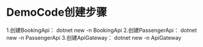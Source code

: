 # DemoCode创建步骤
1.创建BookingApi： dotnet new -n BookingApi
2.创建PassengerApi： dotnet new -n PassengerApi
3.创建ApiGateway： dotnet new -n ApiGateway

